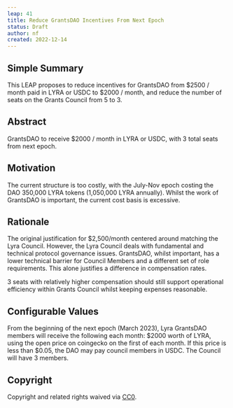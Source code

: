 ```yaml
---
leap: 41
title: Reduce GrantsDAO Incentives From Next Epoch
status: Draft
author: nf
created: 2022-12-14
---
```


## Simple Summary
This LEAP proposes to reduce incentives for GrantsDAO from $2500 / month paid in LYRA or USDC to $2000 / month, and reduce the number of seats on the Grants Council from 5 to 3. 

## Abstract
GrantsDAO to receive $2000 / month in LYRA or USDC, with 3 total seats from next epoch. 

## Motivation
The current structure is too costly, with the July-Nov epoch costing the DAO 350,000 LYRA tokens (1,050,000 LYRA annually). Whilst the work of GrantsDAO is important, the current cost basis is excessive. 

## Rationale
The original justification for $2,500/month centered around matching the Lyra Council. However, the Lyra Council deals with fundamental and technical protocol governance issues. GrantsDAO, whilst important, has a lower technical barrier for Council Members and a different set of role requirements. This alone justifies a difference in compensation rates.  

3 seats with relatively higher compensation should still support operational efficiency within Grants Council whilst keeping expenses reasonable. 

## Configurable Values 
From the beginning of the next epoch (March 2023), Lyra GrantsDAO members will receive the following each month: $2000 worth of LYRA, using the open price on coingecko on the first of each month. If this price is less than $0.05, the DAO may pay council members in USDC. The Council will have 3 members. 

## Copyright
Copyright and related rights waived via [CC0](https://creativecommons.org/publicdomain/zero/1.0/).
